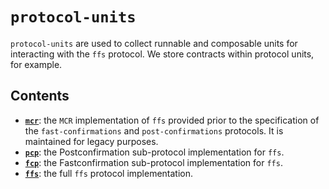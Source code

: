 # `protocol-units`

`protocol-units` are used to collect runnable and composable units for interacting with the `ffs` protocol. We store contracts within protocol units, for example.

## Contents

- **[`mcr`](./mcr/README.md)**: the `MCR` implementation of `ffs` provided prior to the specification of the `fast-confirmations` and `post-confirmations` protocols. It is maintained for legacy purposes.
- **[`pcp`](./pcp/README.md)**: the Postconfirmation sub-protocol implementation for `ffs`.
- **[`fcp`](./fcp/README.md)**: the Fastconfirmation sub-protocol implementation for `ffs`.
- **[`ffs`](./ffs/README.md)**: the full `ffs` protocol implementation.
